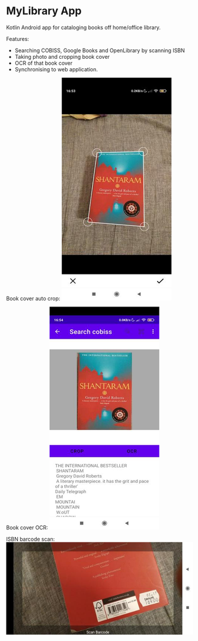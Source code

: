 # MyLibrary App


Kotlin Android app for cataloging books off home/office library.

Features:
- Searching COBISS, Google Books and OpenLibrary by scanning ISBN
- Taking photo and cropping book cover
- OCR of that book cover
- Synchronising to web application. 

Book cover auto crop: 
![Book cover auto crop](/screenshots/book_cover_auto_crop.jpg)


Book cover OCR:
![Book cover OCR](/screenshots/book_cover_ocr.jpg)


ISBN barcode scan:
![ISBN barcode scan](/screenshots/isbn_barcode_scan.jpg)
